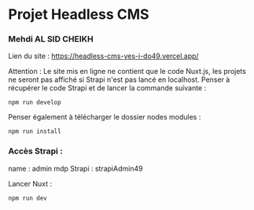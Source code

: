# Projet Headless CMS

### Mehdi AL SID CHEIKH


Lien du site : <a href="https://headless-cms-yes-i-do49.vercel.app/">https://headless-cms-yes-i-do49.vercel.app/</a>

Attention : Le site mis en ligne ne contient que le code Nuxt.js, les projets ne seront pas affiché si Strapi n'est pas lancé en localhost. Penser à récupérer le code Strapi et de lancer la commande suivante :

```
npm run develop
```

Penser également à télécharger le dossier nodes modules :
```
npm run install
```

### Accès Strapi :
name : admin
mdp Strapi : strapiAdmin49

Lancer Nuxt : 
```
npm run dev
```


